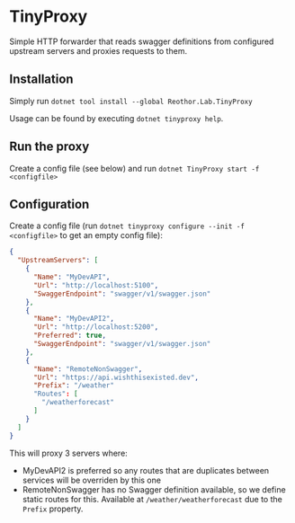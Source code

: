 # TinyProxy

Simple HTTP forwarder that reads swagger definitions from configured upstream servers and proxies requests to them.

## Installation

Simply run `dotnet tool install --global Reothor.Lab.TinyProxy`

Usage can be found by executing `dotnet tinyproxy help`.

## Run the proxy

Create a config file (see below) and run `dotnet TinyProxy start -f <configfile>`

## Configuration

Create a config file (run `dotnet tinyproxy configure --init -f <configfile>` to get an empty config file):

```json
{
  "UpstreamServers": [
    {
      "Name": "MyDevAPI",
      "Url": "http://localhost:5100",
      "SwaggerEndpoint": "swagger/v1/swagger.json"
    },
    {
      "Name": "MyDevAPI2",
      "Url": "http://localhost:5200",
      "Preferred": true,
      "SwaggerEndpoint": "swagger/v1/swagger.json"
    },
    {
      "Name": "RemoteNonSwagger",
      "Url": "https://api.wishthisexisted.dev",
      "Prefix": "/weather"
      "Routes": [
        "/weatherforecast"
      ]
    }
  ]
}
```
This will proxy 3 servers where:

- MyDevAPI2 is preferred so any routes that are duplicates between services will be overriden by this one
- RemoteNonSwagger has no Swagger definition available, so we define static routes for this. Available at `/weather/weatherforecast` due to the `Prefix` property.
